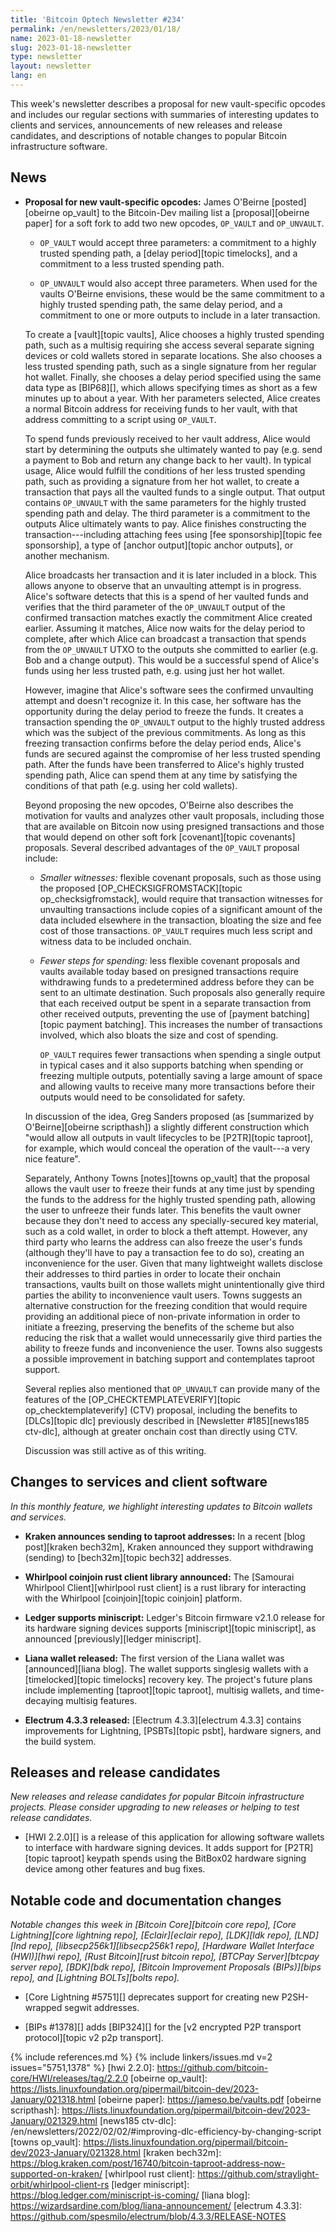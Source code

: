 ```yaml
---
title: 'Bitcoin Optech Newsletter #234'
permalink: /en/newsletters/2023/01/18/
name: 2023-01-18-newsletter
slug: 2023-01-18-newsletter
type: newsletter
layout: newsletter
lang: en
---
```

This week's newsletter describes a proposal for new vault-specific
opcodes and includes our regular sections with summaries of interesting
updates to clients and services, announcements of new releases and
release candidates, and descriptions of notable changes to popular
Bitcoin infrastructure software.

## News

- **Proposal for new vault-specific opcodes:** James O'Beirne
  [posted][obeirne op_vault] to the Bitcoin-Dev mailing list a
  [proposal][obeirne paper] for a soft fork to add two new opcodes,
  `OP_VAULT` and `OP_UNVAULT`.

    - `OP_VAULT` would accept three parameters: a commitment to a
      highly trusted spending path, a [delay period][topic timelocks], and a commitment to
      a less trusted spending path.

    - `OP_UNVAULT` would also accept three parameters.  When used for
      the vaults O'Beirne envisions, these would be the same commitment
      to a highly trusted spending path, the same delay period, and a
      commitment to one or more outputs to include in a later
      transaction.

    To create a [vault][topic vaults], Alice chooses a highly trusted
    spending path, such as a multisig requiring she access several
    separate signing devices or cold wallets stored in separate
    locations.  She also chooses a less trusted spending path, such as a
    single signature from her regular hot wallet.  Finally, she chooses
    a delay period specified using the same data type as [BIP68][],
    which allows specifying times as short as a few minutes up to about
    a year.  With her parameters selected, Alice creates a normal
    Bitcoin address for receiving funds to her vault, with that address
    committing to a script using `OP_VAULT`.

    To spend funds previously received to her vault address, Alice would start by
    determining the outputs she ultimately wanted to pay (e.g. send a
    payment to Bob and return any change back to her vault).  In typical
    usage, Alice would fulfill the conditions of her less trusted
    spending path, such as providing a signature from her hot wallet,
    to create a transaction that pays all the vaulted funds to a single
    output.  That output contains `OP_UNVAULT` with the same parameters
    for the highly trusted spending path and delay.  The third parameter
    is a commitment to the outputs Alice ultimately wants to pay.  Alice
    finishes constructing the transaction---including attaching fees
    using [fee sponsorship][topic fee sponsorship], a type of [anchor
    output][topic anchor outputs], or another mechanism.

    Alice broadcasts her transaction and it is later included in a
    block.  This allows anyone to observe that an unvaulting attempt is
    in progress.  Alice's software detects that this is a spend of her
    vaulted funds and verifies that the third parameter of the
    `OP_UNVAULT` output of the confirmed transaction matches exactly the
    commitment Alice created earlier.  Assuming it matches, Alice now
    waits for the delay period to complete, after which Alice can
    broadcast a transaction that spends from the `OP_UNVAULT` UTXO to the
    outputs she committed to earlier (e.g. Bob and a change output).
    This would be a successful spend of Alice's funds using her less
    trusted path, e.g. using just her hot wallet.

    However, imagine that Alice's software sees the confirmed unvaulting
    attempt and doesn't recognize it.  In this case, her software has the
    opportunity during the delay period to freeze the funds.  It creates
    a transaction spending the `OP_UNVAULT` output to the highly trusted
    address which was the subject of the previous commitments.  As long
    as this freezing transaction confirms before the delay period ends,
    Alice's funds are secured against the compromise of her less trusted
    spending path.  After the funds have been transferred to Alice's
    highly trusted spending path, Alice can spend them at any time by
    satisfying the conditions of that path (e.g. using her cold
    wallets).

    Beyond proposing the new opcodes, O'Beirne also describes the
    motivation for vaults and analyzes other vault proposals, including
    those that are available on Bitcoin now using presigned transactions
    and those that would depend on other soft fork [covenant][topic
    covenants] proposals.  Several described advantages of the `OP_VAULT`
    proposal include:

    - *Smaller witnesses:* flexible covenant proposals, such as those
      using the proposed [OP_CHECKSIGFROMSTACK][topic
      op_checksigfromstack], would require that transaction witnesses
      for unvaulting transactions include copies of a significant amount
      of the data included elsewhere in the transaction, bloating the
      size and fee cost of those transactions.  `OP_VAULT` requires much
      less script and witness data to be included onchain.

    - *Fewer steps for spending:* less flexible covenant proposals and
      vaults available today based on presigned transactions require
      withdrawing funds to a predetermined address before they can be sent
      to an ultimate destination.  Such proposals also generally require that
      each received output be spent in a separate transaction from other
      received outputs, preventing the use of [payment batching][topic
      payment batching].  This increases the number of transactions
      involved, which also bloats the size and cost of spending.

      `OP_VAULT` requires fewer transactions when spending a single
      output in typical cases and it also supports batching when
      spending or freezing multiple outputs, potentially saving a large
      amount of space and allowing vaults to receive many more
      transactions before their outputs would need to be consolidated
      for safety.

    In discussion of the idea, Greg Sanders proposed (as [summarized by
    O'Beirne][obeirne scripthash]) a slightly different construction which
    "would allow all outputs in vault lifecycles to be [P2TR][topic
    taproot], for example, which would conceal the operation of the
    vault---a very nice feature".

    Separately, Anthony Towns [notes][towns op_vault] that the proposal
    allows the vault user to freeze their funds at any time just by
    spending the funds to the address for the highly trusted spending
    path, allowing the user to unfreeze their funds later.  This
    benefits the vault owner because they don't need to access any
    specially-secured key material, such as a cold wallet, in order to
    block a theft attempt.  However, any third party who learns the
    address can also freeze the user's funds (although they'll have to
    pay a transaction fee to do so), creating an inconvenience for the
    user.  Given that many lightweight wallets disclose their addresses
    to third parties in order to locate their onchain transactions,
    vaults built on those wallets might unintentionally give third
    parties the ability to inconvenience vault users.  Towns suggests an
    alternative construction for the freezing condition that would
    require providing an additional piece of non-private information in
    order to initiate a freezing, preserving the benefits of the scheme
    but also reducing the risk that a wallet would unnecessarily give
    third parties the ability to freeze funds and inconvenience the user.  Towns
    also suggests a possible improvement in batching support and
    contemplates taproot support.

    Several replies also mentioned that `OP_UNVAULT` can provide many of
    the features of the [OP_CHECKTEMPLATEVERIFY][topic
    op_checktemplateverify] (CTV) proposal, including the benefits to
    [DLCs][topic dlc] previously described in [Newsletter #185][news185
    ctv-dlc], although at greater onchain cost than directly using CTV.

    Discussion was still active as of this writing.

## Changes to services and client software

*In this monthly feature, we highlight interesting updates to Bitcoin
wallets and services.*

- **Kraken announces sending to taproot addresses:**
  In a recent [blog post][kraken bech32m], Kraken announced they support
  withdrawing (sending) to [bech32m][topic bech32] addresses.

- **Whirlpool coinjoin rust client library announced:**
  The [Samourai Whirlpool Client][whirlpool rust client] is a rust library for
  interacting with the Whirlpool [coinjoin][topic coinjoin] platform.

- **Ledger supports miniscript:**
  Ledger's Bitcoin firmware v2.1.0 release for its hardware signing
  devices supports [miniscript][topic miniscript], as announced [previously][ledger miniscript].

- **Liana wallet released:**
  The first version of the Liana wallet was [announced][liana blog]. The wallet
  supports singlesig wallets with a [timelocked][topic timelocks] recovery key.
  The project's future plans include implementing [taproot][topic taproot],
  multisig wallets, and time-decaying multisig features.

- **Electrum 4.3.3 released:**
  [Electrum 4.3.3][electrum 4.3.3] contains improvements for Lightning,
  [PSBTs][topic psbt], hardware signers, and the build system.

## Releases and release candidates

*New releases and release candidates for popular Bitcoin infrastructure
projects.  Please consider upgrading to new releases or helping to test
release candidates.*

- [HWI 2.2.0][] is a release of this application for allowing software
  wallets to interface with hardware signing devices.  It adds support
  for [P2TR][topic taproot] keypath spends using the BitBox02 hardware
  signing device among other features and bug fixes.

## Notable code and documentation changes

*Notable changes this week in [Bitcoin Core][bitcoin core repo], [Core
Lightning][core lightning repo], [Eclair][eclair repo], [LDK][ldk repo],
[LND][lnd repo], [libsecp256k1][libsecp256k1 repo], [Hardware Wallet
Interface (HWI)][hwi repo], [Rust Bitcoin][rust bitcoin repo], [BTCPay
Server][btcpay server repo], [BDK][bdk repo], [Bitcoin Improvement
Proposals (BIPs)][bips repo], and [Lightning BOLTs][bolts repo].*

- [Core Lightning #5751][] deprecates support for creating new
  P2SH-wrapped segwit addresses.

- [BIPs #1378][] adds [BIP324][] for the [v2 encrypted P2P transport
  protocol][topic v2 p2p transport].

{% include references.md %}
{% include linkers/issues.md v=2 issues="5751,1378" %}
[hwi 2.2.0]: https://github.com/bitcoin-core/HWI/releases/tag/2.2.0
[obeirne op_vault]: https://lists.linuxfoundation.org/pipermail/bitcoin-dev/2023-January/021318.html
[obeirne paper]: https://jameso.be/vaults.pdf
[obeirne scripthash]: https://lists.linuxfoundation.org/pipermail/bitcoin-dev/2023-January/021329.html
[news185 ctv-dlc]: /en/newsletters/2022/02/02/#improving-dlc-efficiency-by-changing-script
[towns op_vault]: https://lists.linuxfoundation.org/pipermail/bitcoin-dev/2023-January/021328.html
[kraken bech32m]: https://blog.kraken.com/post/16740/bitcoin-taproot-address-now-supported-on-kraken/
[whirlpool rust client]: https://github.com/straylight-orbit/whirlpool-client-rs
[ledger miniscript]: https://blog.ledger.com/miniscript-is-coming/
[liana blog]: https://wizardsardine.com/blog/liana-announcement/
[electrum 4.3.3]: https://github.com/spesmilo/electrum/blob/4.3.3/RELEASE-NOTES
